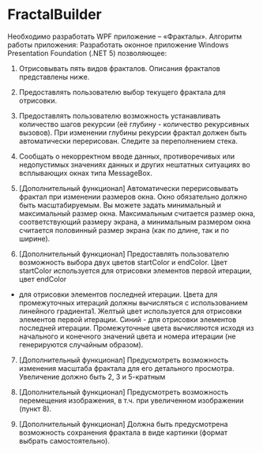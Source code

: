 # FractalBuilder
Необходимо разработать WPF приложение – «Фракталы».
Алгоритм работы приложения: 
Разработать оконное приложение Windows Presentation Foundation (.NET
5) позволяющее:
1. Отрисовывать пять видов фракталов. Описания фракталов 
представлены ниже. 
2. Предоставлять пользователю выбор текущего фрактала для отрисовки.
3. Предоставлять пользователю возможность устанавливать количество 
шагов рекурсии (её глубину - количество рекурсивных вызовов). При 
изменении глубины рекурсии фрактал должен быть автоматически 
перерисован. Следите за переполнением стека.
4. Сообщать о некорректном вводе данных, противоречивых или 
недопустимых значениях данных и других нештатных ситуациях во 
всплывающих окнах типа MessageBox.

5. [Дополнительный функционал] Автоматически перерисовывать 
фрактал при изменении размеров окна. Окно обязательно должно быть 
масштабируемым. Вы можете задать минимальный и максимальный 
размер окна. Максимальным считается размер окна, соответствующий 
размеру экрана, а минимальным размером окна считается половинный 
размер экрана (как по длине, так и по ширине).

6. [Дополнительный функционал] Предоставлять пользователю 
возможность выбора двух цветов startColor и endColor. Цвет startColor 
используется для отрисовки элементов первой итерации, цвет endColor
- для отрисовки элементов последней итерации. Цвета для 
промежуточных итераций должны вычисляться с использованием 
линейного градиента1. 
Желтый цвет используется для отрисовки элементов первой итерации. 
Синий - для отрисовки элементов последней итерации. 
Промежуточные цвета вычисляются исходя из начального и конечного 
значений цвета и номера итерации (не генерируются случайным 
образом).

7. [Дополнительный функционал] Предусмотреть возможность изменения 
масштаба фрактала для его детального просмотра. Увеличение должно 
быть 2, 3 и 5-кратным

8. [Дополнительный функционал] Предусмотреть возможность 
перемещения изображения, в т.ч. при увеличенном изображении (пункт 
8).

9. [Дополнительный функционал] Должна быть предусмотрена 
возможность сохранения фрактала в виде картинки (формат выбрать 
самостоятельно).
